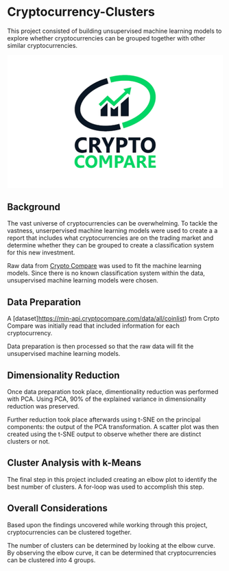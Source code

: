 # Cryptocurrency-Clusters

This project consisted of building unsupervised machine learning models to explore whether cryptocurrencies can be grouped together with other similar cryptocurrencies.

![Crypto Compare Logo](Images/CryptoCompareLogo.jpg)

## Background

The vast universe of cryptocurrencies can be overwhelming. To tackle the vastness, unserpervised machine learning models were used to create a a report that includes what cryptocurrencies are on the trading market and determine whether they can be grouped to create a classification system for this new investment.

Raw data from [Crypto Compare](https://www.cryptocompare.com/) was used to fit the machine learning models. Since there is no known classification system within the data, unsupervised machine learning models were chosen. 

## Data Preparation

A [dataset]https://min-api.cryptocompare.com/data/all/coinlist) from Crpto Compare was initially read that included information for each cryptocurrency.

Data preparation is then processed so that the raw data will fit the unsupervised machine learning models.

## Dimensionality Reduction

Once data preparation took place, dimentionality reduction was performed with PCA. Using PCA, 90% of the explained variance in dimensionality reduction was preserved.

Further reduction took place afterwards using t-SNE on the principal components: the output of the PCA transformation. A scatter plot was then created using the t-SNE output to observe whether there are distinct clusters or not.

## Cluster Analysis with k-Means

The final step in this project included creating an elbow plot to identify the best number of clusters. A for-loop was used to accomplish this step. 

## Overall Considerations

Based upon the findings uncovered while working through this project, cryptocurrencies can be clustered together. 

The number of clusters can be determined by looking at the elbow curve. By observing the elbow curve, it can be determined that cryptocurrencies can be clustered into 4 groups. 